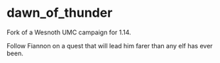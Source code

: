 # dawn_of_thunder
Fork of a Wesnoth UMC campaign for 1.14.

Follow Fiannon on a quest that will lead him farer than any elf has ever been.
